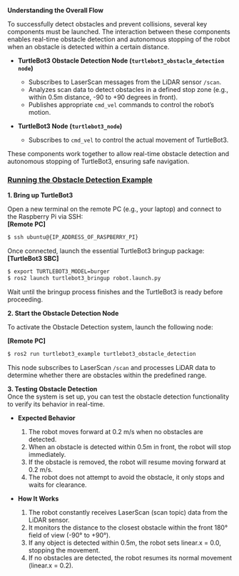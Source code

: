 **Understanding the Overall Flow**

To successfully detect obstacles and prevent collisions, several key components must be launched. The interaction between these components enables real-time obstacle detection and autonomous stopping of the robot when an obstacle is detected within a certain distance.

- **TurtleBot3 Obstacle Detection Node (`turtlebot3_obstacle_detection node`)**
    - Subscribes to LaserScan messages from the LiDAR sensor `/scan`.
    - Analyzes scan data to detect obstacles in a defined stop zone (e.g., within 0.5m distance, -90 to +90 degrees in front).
    - Publishes appropriate `cmd_vel` commands to control the robot’s motion.

- **TurtleBot3 Node (`turtlebot3_node`)**
    - Subscribes to `cmd_vel` to control the actual movement of TurtleBot3.

These components work together to allow real-time obstacle detection and autonomous stopping of TurtleBot3, ensuring safe navigation.

### [**Running the Obstacle Detection Example**](#running-the-obstacle-detection-example)

**1. Bring up TurtleBot3**

Open a new terminal on the remote PC (e.g., your laptop) and connect to the Raspberry Pi via SSH:  
  **[Remote PC]**  
  ```bash
  $ ssh ubuntu@{IP_ADDRESS_OF_RASPBERRY_PI}
  ```  

Once connected, launch the essential TurtleBot3 bringup package:  
**[TurtleBot3 SBC]**  
  ```bash
  $ export TURTLEBOT3_MODEL=burger
  $ ros2 launch turtlebot3_bringup robot.launch.py
  ```

Wait until the bringup process finishes and the TurtleBot3 is ready before proceeding.

**2. Start the Obstacle Detection Node**

To activate the Obstacle Detection system, launch the following node:

**[Remote PC]**  
  ```bash
  $ ros2 run turtlebot3_example turtlebot3_obstacle_detection
  ```
This node subscribes to LaserScan `/scan` and processes LiDAR data to determine whether there are obstacles within the predefined range.

**3. Testing Obstacle Detection**  
Once the system is set up, you can test the obstacle detection functionality to verify its behavior in real-time.

- **Expected Behavior**
    1. The robot moves forward at 0.2 m/s when no obstacles are detected.
    2. When an obstacle is detected within 0.5m in front, the robot will stop immediately.
    3. If the obstacle is removed, the robot will resume moving forward at 0.2 m/s.
    4. The robot does not attempt to avoid the obstacle, it only stops and waits for clearance.


- **How It Works**
    1. The robot constantly receives LaserScan (scan topic) data from the LiDAR sensor.
    2. It monitors the distance to the closest obstacle within the front 180° field of view (-90° to +90°).
    3. If any object is detected within 0.5m, the robot sets linear.x = 0.0, stopping the movement.
    4. If no obstacles are detected, the robot resumes its normal movement (linear.x = 0.2).
